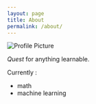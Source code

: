 ```yaml
---
layout: page
title: About
permalink: /about/
---
```


<img src="{{ site.baseurl }}/assets/sch.JPG" title="Profile Picture" class="profile">

*Quest* for anything learnable.

Currently :
- math
- machine learning

[qi]: http://cveai.github.io
[centrarium]: https://github.com/bencentra/centrarium
[jekyll]: https://github.com/jekyll/jekyll
